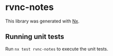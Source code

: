 # rvnc-notes

This library was generated with [Nx](https://nx.dev).

## Running unit tests

Run `nx test rvnc-notes` to execute the unit tests.
